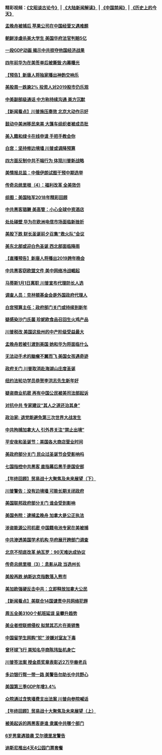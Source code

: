 #### 精彩视频：[《文昭谈古论今》](https://github.com/gfw-breaker/wenzhao/blob/master/README.md?t=12251531) | [《大陆新闻解读》](https://github.com/gfw-breaker/ntdtv-comedy/blob/master/README.md?t=12251531) | [《中国禁闻》](https://github.com/gfw-breaker/ntdtv-news/blob/master/README.md?t=12251531) | [《历史上的今天》](https://github.com/gfw-breaker/today-in-history/blob/master/README.md?t=12251531) 

#### [孟晚舟被捕后 苹果公司在中国经营又遇难题](../pages/nsc412/n10931515.md?t=12251531) 

#### [朝鲜涉虐杀美大学生 美国华府法官判赔5亿](../pages/nsc412/n10931032.md?t=12251531) 

#### [一段GDP动画 揭示中共掠夺他国经济战果](../pages/nsc412/n10930922.md?t=12251531) 

#### [四年前华为在美签单后被撕毁 内幕曝光](../pages/nsc412/n10930781.md?t=12251531) 

#### [【预告】新唐人将独家播出神韵交响乐](../pages/nsc412/n10912037.md?t=12251531) 

#### [美股周一跌逾2% 投资人对2019股市仍乐观](../pages/nsc412/n10930753.md?t=12251531) 

#### [中美副部级通话 中方称持续沟通 美方沉默](../pages/nsc412/n10930456.md?t=12251531) 

#### [【新闻看点】川普施压奏效 北京大动作示好](../pages/nsc412/n10930510.md?t=12251531) 

#### [鼓动中美洲移民来美 大篷车组织者被成员批](../pages/nsc412/n10930604.md?t=12251531) 

#### [美入籍和绿卡在线申请 手把手教会你](../pages/nsc412/n10930508.md?t=12251531) 

#### [白宫：坚持修边境墙 川普或调降预算](../pages/nsc412/n10930585.md?t=12251531) 

#### [四方面反制中共不端行为 体现川普新战略](../pages/nsc412/n10930171.md?t=12251531) 

#### [美情报总监：中俄伊朗试图干预中期选举](../pages/nsc412/n10930391.md?t=12251531) 

#### [传奇总统里根（4）：福利改革 全美效仿](../pages/nsc412/n10929549.md?t=12251531) 

#### [组图：美国陆军2018年精彩回顾](../pages/nsc412/n10929712.md?t=12251531) 

#### [中共黑客猖獗 美高管：小心全球中资酒店](../pages/nsc412/n10929251.md?t=12251531) 

#### [处处碰壁 华为在欧洲电信市场面临新挫折](../pages/nsc412/n10929057.md?t=12251531) 

#### [美股下跌 财长圣诞前夕召集“救火队”会议](../pages/nsc412/n10928985.md?t=12251531) 

#### [美东北部或迎白色圣诞 西北部面临降雨](../pages/nsc412/n10928688.md?t=12251531) 

#### [【直播预告】新唐人将播出2019跨年晚会](../pages/nsc412/n10921399.md?t=12251531) 

#### [中共黑客窃欧盟文件 美中网络冷战崛起](../pages/nsc412/n10928801.md?t=12251531) 

#### [马蒂斯1月1日离职 川普宣布代理防长人选](../pages/nsc412/n10928618.md?t=12251531) 

#### [调查人员：克林顿基金会是外国政府代理人](../pages/nsc412/n10927653.md?t=12251531) 

#### [白宫预算主任：政府部门关门或持续到新年](../pages/nsc412/n10928590.md?t=12251531) 

#### [疑感染沙门氏菌 珍妮欧食品召回生火鸡产品](../pages/nsc412/n10928139.md?t=12251531) 

#### [川普税改 美国这些州的中产阶级受益最大](../pages/nsc412/n10928201.md?t=12251531) 

#### [孟晚舟若被引渡到美国 她和华为将面临什么](../pages/nsc412/n10927282.md?t=12251531) 

#### [无法动手术的脑瘤不翼而飞 美国女孩遇奇迹](../pages/nsc412/n10927620.md?t=12251531) 

#### [政府关门 川普取消赴海湖山庄度圣诞](../pages/nsc412/n10927613.md?t=12251531) 

#### [纽约法轮功学员恭贺李洪志先生新年好](../pages/nsc412/n10927429.md?t=12251531) 

#### [疑盗商业机密 再有中国公民被美司法部起诉](../pages/nsc412/n10927459.md?t=12251531) 

#### [对抗中共 专家建议“其人之道还治其身”](../pages/nsc412/n10927398.md?t=12251531) 

#### [政治家: 退党能避免第三次世界大战发生](../pages/nsc412/n10923226.md?t=12251531) 

#### [中共拘捕加拿大人 引外界关注“禁止出境”](../pages/nsc412/n10927145.md?t=12251531) 

#### [平安夜和圣诞节：美国各大商店营业时间](../pages/nsc412/n10927134.md?t=12251531) 

#### [美政府部分关门 民众过圣诞节会受影响吗](../pages/nsc412/n10927049.md?t=12251531) 

#### [七国指控中共黑客 直指幕后黑手是国安部](../pages/nsc412/n10927012.md?t=12251531) 

#### [【年终回顾】贸易战十大聚焦及未来展望（下）](../pages/nsc412/n10918534.md?t=12251531) 

#### [川普警告：没有边境墙 可能长期关闭政府](../pages/nsc412/n10926277.md?t=12251531) 

#### [美国联邦政府部分关门 谁会受到影响](../pages/nsc412/n10925776.md?t=12251531) 

#### [美国务院：逮捕孟晚舟 加拿大是公正执法](../pages/nsc412/n10926118.md?t=12251531) 

#### [涉盗能源公司机密 中国籍电池专家在美被捕](../pages/nsc412/n10925941.md?t=12251531) 

#### [中共渗透美国学术机构 华府展开跨部门调查](../pages/nsc412/n10925859.md?t=12251531) 

#### [北京不彻底改革 纳瓦罗：90天难达成协议](../pages/nsc412/n10925767.md?t=12251531) 

#### [传奇总统里根（3）：息影从政 当选州长](../pages/nsc412/n10925669.md?t=12251531) 

#### [美股再跌 纳斯达克指数落入熊市](../pages/nsc412/n10925769.md?t=12251531) 

#### [美加欧强硬反击中共：立即释放加拿大公民](../pages/nsc412/n10925745.md?t=12251531) 

#### [【新闻看点】美联合14国谴责中共网络犯罪](../pages/nsc412/n10925163.md?t=12251531) 

#### [周五全美3100个航班延误 呈攀升趋势](../pages/nsc412/n10925657.md?t=12251531) 

#### [美业者控联想侵权 拟禁其芯片在美销售](../pages/nsc412/n10925688.md?t=12251531) 

#### [中国留学生网购“铊” 涉嫌对室友下毒](../pages/nsc412/n10925514.md?t=12251531) 

#### [曾环球飞行 美知名华商陈玮坠机身亡](../pages/nsc412/n10925460.md?t=12251531) 

#### [川普签法案 授金质奖章表彰近2万华裔老兵](../pages/nsc412/n10924942.md?t=12251531) 

#### [多边银行帮一带一路 美警告勿助长中共野心](../pages/nsc412/n10925309.md?t=12251531) 

#### [美国第三季GDP年增3.4%](../pages/nsc412/n10925088.md?t=12251531) 

#### [众院通过含筑墙费支出法案 川普向参院喊话](../pages/nsc412/n10925061.md?t=12251531) 

#### [【年终回顾】贸易战十大聚焦及未来展望（上）](../pages/nsc412/n10918329.md?t=12251531) 

#### [被美起诉的两黑客是谁 隶属中共哪个部门](../pages/nsc412/n10923895.md?t=12251531) 

#### [6岁男童遇狼袭 艾尔德里发警告](../pages/nsc412/n10923890.md?t=12251531) 

#### [迪斯尼推出4天4公园门票套餐](../pages/nsc412/n10923825.md?t=12251531) 

